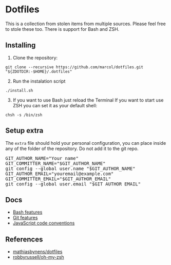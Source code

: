 # Dotfiles
This is a collection from stolen items from multiple sources. Please feel free to stole these too. There is support for Bash and ZSH.

## Installing
1. Clone the repository:
```prompt
git clone --recursive https://github.com/marcol/dotfiles.git "${ZDOTDIR:-$HOME}/.dotfiles"
```
2. Run the instalation script
```prompt
./install.sh
```
3. If you want to use Bash just reload the Terminal If you want to start use ZSH you can set it as your default shell:
```prompt
chsh -s /bin/zsh
```

## Setup extra
The <code>extra</code> file should hold your personal configuration, you can place inside any of the folder of the repository. Do not add it to the git repo.

<pre>
GIT_AUTHOR_NAME="Your name"
GIT_COMMITTER_NAME="$GIT_AUTHOR_NAME"
git config --global user.name "$GIT_AUTHOR_NAME"
GIT_AUTHOR_EMAIL="youremail@example.com"
GIT_COMMITTER_EMAIL="$GIT_AUTHOR_EMAIL"
git config --global user.email "$GIT_AUTHOR_EMAIL"
</pre>

## Docs
* [Bash features](Docs/BASH.md)
* [Git features](Docs/GIT.md)
* [JavaScript code conventions](Docs/CONVENTIONS.md)

## References
* [mathiasbynens/dotfiles](https://github.com/mathiasbynens/dotfiles)
* [robbyrussell/oh-my-zsh](https://github.com/robbyrussell/oh-my-zsh)